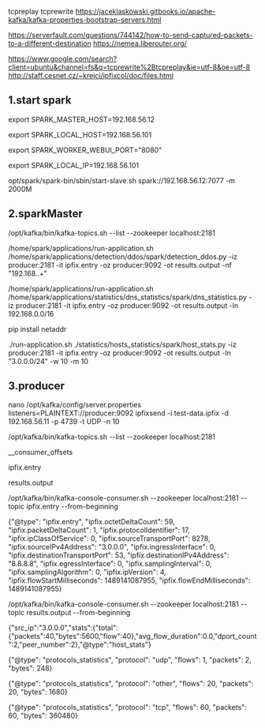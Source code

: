 tcpreplay tcprewrite
https://jaceklaskowski.gitbooks.io/apache-kafka/kafka-properties-bootstrap-servers.html

https://serverfault.com/questions/744142/how-to-send-captured-packets-to-a-different-destination
https://nemea.liberouter.org/

https://www.google.com/search?client=ubuntu&channel=fs&q=tcprewrite%2Btcpreplay&ie=utf-8&oe=utf-8
http://staff.cesnet.cz/~krejci/ipfixcol/doc/files.html

1.start spark
---------------------
export SPARK_MASTER_HOST=192.168.56.12

export SPARK_LOCAL_HOST=192.168.56.101

export SPARK_WORKER_WEBUI_PORT="8080"

export SPARK_LOCAL_IP=192.168.56.101

opt/spark/spark-bin/sbin/start-slave.sh spark://192.168.56.12:7077 -m 2000M

2.sparkMaster
-------------------------
/opt/kafka/bin/kafka-topics.sh --list --zookeeper localhost:2181

/home/spark/applications/run-application.sh /home/spark/applications/detection/ddos/spark/detection_ddos.py -iz producer:2181 -it ipfix.entry -oz producer:9092 -ot results.output -nf "192\.168\..+"

/home/spark/applications/run-application.sh /home/spark/applications/statistics/dns_statistics/spark/dns_statistics.py -iz producer:2181 -it ipfix.entry -oz producer:9092 -ot results.output -ln 192.168.0.0/16

pip install netaddr

./run-application.sh ./statistics/hosts_statistics/spark/host_stats.py -iz producer:2181 -it ipfix.entry -oz producer:9092 -ot results.output -ln "3.0.0.0/24" -w 10 -m 10

3.producer
---------------------
nano /opt/kafka/config/server.properties
listeners=PLAINTEXT://producer:9092
ipfixsend -i test-data.ipfix -d 192.168.56.11 -p 4739 -t UDP -n 10

/opt/kafka/bin/kafka-topics.sh --list --zookeeper localhost:2181

__consumer_offsets

ipfix.entry

results.output


/opt/kafka/bin/kafka-console-consumer.sh --zookeeper localhost:2181 --topic ipfix.entry --from-beginning

{"@type": "ipfix.entry", "ipfix.octetDeltaCount": 59, "ipfix.packetDeltaCount": 1, "ipfix.protocolIdentifier": 17, "ipfix.ipClassOfService": 0, "ipfix.sourceTransportPort": 8278, "ipfix.sourceIPv4Address": "3.0.0.0", "ipfix.ingressInterface": 0, "ipfix.destinationTransportPort": 53, "ipfix.destinationIPv4Address": "8.8.8.8", "ipfix.egressInterface": 0, "ipfix.samplingInterval": 0, "ipfix.samplingAlgorithm": 0, "ipfix.ipVersion": 4, "ipfix.flowStartMilliseconds": 1489141087955, "ipfix.flowEndMilliseconds": 1489141087955}


/opt/kafka/bin/kafka-console-consumer.sh --zookeeper localhost:2181 --topic results.output --from-beginning

{"src_ip":"3.0.0.0","stats":{"total":{"packets":40,"bytes":5600,"flow":40},"avg_flow_duration":0.0,"dport_count":2,"peer_number":2},"@type":"host_stats"}

{"@type": "protocols_statistics", "protocol": "udp", "flows": 1, "packets": 2, "bytes": 248}

{"@type": "protocols_statistics", "protocol": "other", "flows": 20, "packets": 20, "bytes": 1680}

{"@type": "protocols_statistics", "protocol": "tcp", "flows": 60, "packets": 60, "bytes": 360480}




